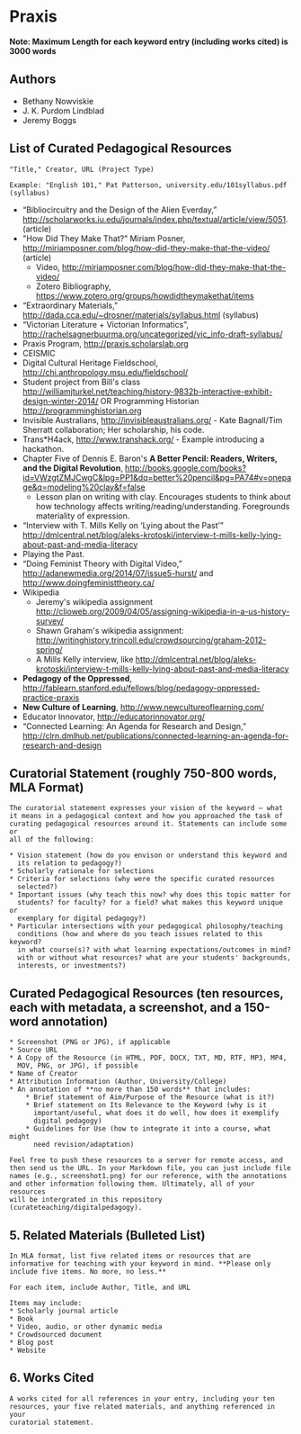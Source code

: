 # Praxis

**Note: Maximum Length for each keyword entry (including works cited) is
3000 words**

## Authors

* Bethany Nowviskie
* J. K. Purdom Lindblad
* Jeremy Boggs

## List of Curated Pedagogical Resources

```
"Title," Creator, URL (Project Type)

Example: "English 101," Pat Patterson, university.edu/101syllabus.pdf (syllabus)
```

* “Bibliocircuitry and the Design of the Alien Everday,”
  http://scholarworks.iu.edu/journals/index.php/textual/article/view/5051.
  (article)
* "How Did They Make That?" Miriam Posner,
  http://miriamposner.com/blog/how-did-they-make-that-the-video/
  (article)
  * Video,
    http://miriamposner.com/blog/how-did-they-make-that-the-video/
  * Zotero Bibliography,
    https://www.zotero.org/groups/howdidtheymakethat/items
* “Extraordinary Materials,”
  http://dada.cca.edu/~drosner/materials/syllabus.html (syllabus)
* “Victorian Literature + Victorian Informatics”,
  http://rachelsagnerbuurma.org/uncategorized/vic_info-draft-syllabus/
* Praxis Program, http://praxis.scholarslab.org
* CEISMIC
* Digital Cultural Heritage Fieldschool,
  http://chi.anthropology.msu.edu/fieldschool/
* Student project from Bill's class
  http://williamjturkel.net/teaching/history-9832b-interactive-exhibit-design-winter-2014/
  OR Programming Historian http://programminghistorian.org
* Invisible Australians, http://invisibleaustralians.org/ - Kate
  Bagnall/Tim Sherratt collaboration; Her scholarship, his code.
* Trans*H4ack, http://www.transhack.org/  - Example introducing a
  hackathon.
* Chapter Five of Dennis E. Baron's **A Better Pencil: Readers, Writers,
  and the Digital Revolution**,
  http://books.google.com/books?id=VWzgtZMJCwgC&lpg=PP1&dq=better%20pencil&pg=PA74#v=onepage&q=modeling%20clay&f=false
  * Lesson plan on writing with clay. Encourages students to think about
    how technology affects writing/reading/understanding. Foregrounds
    materiality of expression.
* “Interview with T. Mills Kelly on ‘Lying about the Past’”
  http://dmlcentral.net/blog/aleks-krotoski/interview-t-mills-kelly-lying-about-past-and-media-literacy
* Playing the Past.
* “Doing Feminist Theory with Digital Video,”
  http://adanewmedia.org/2014/07/issue5-hurst/ and
  http://www.doingfeministtheory.ca/
* Wikipedia
  * Jeremy's wikipedia assignment
    http://clioweb.org/2009/04/05/assigning-wikipedia-in-a-us-history-survey/
  * Shawn Graham's wikipedia assignment:
    http://writinghistory.trincoll.edu/crowdsourcing/graham-2012-spring/
  * A Mills Kelly interview, like
    http://dmlcentral.net/blog/aleks-krotoski/interview-t-mills-kelly-lying-about-past-and-media-literacy
* **Pedagogy of the Oppressed**,
  http://fablearn.stanford.edu/fellows/blog/pedagogy-oppressed-practice-praxis
* **New Culture of Learning**, http://www.newcultureoflearning.com/
* Educator Innovator, http://educatorinnovator.org/
* “Connected Learning: An Agenda for Research and Design,”
  http://clrn.dmlhub.net/publications/connected-learning-an-agenda-for-research-and-design

## Curatorial Statement (roughly 750-800 words, MLA Format)

```
The curatorial statement expresses your vision of the keyword — what
it means in a pedagogical context and how you approached the task of
curating pedagogical resources around it. Statements can include some or
all of the following:

* Vision statement (how do you envison or understand this keyword and
  its relation to pedagogy?)
* Scholarly rationale for selections
* Criteria for selections (why were the specific curated resources
  selected?)
* Important issues (why teach this now? why does this topic matter for
  students? for faculty? for a field? what makes this keyword unique or
  exemplary for digital pedagogy?)
* Particular intersections with your pedagogical philosophy/teaching
  conditions (how and where do you teach issues related to this keyword?
  in what course(s)? with what learning expectations/outcomes in mind?
  with or without what resources? what are your students' backgrounds,
  interests, or investments?)
  ```

## Curated Pedagogical Resources (ten resources, each with metadata, a screenshot, and a 150-word annotation)

```
* Screenshot (PNG or JPG), if applicable
* Source URL
* A Copy of the Resource (in HTML, PDF, DOCX, TXT, MD, RTF, MP3, MP4,
  MOV, PNG, or JPG), if possible
* Name of Creator
* Attribution Information (Author, University/College)
* An annotation of **no more than 150 words** that includes:
    * Brief statement of Aim/Purpose of the Resource (what is it?)
    * Brief statement on Its Relevance to the Keyword (why is it
      important/useful, what does it do well, how does it exemplify
      digital pedagogy)
    * Guidelines for Use (how to integrate it into a course, what might
      need revision/adaptation)

Feel free to push these resources to a server for remote access, and
then send us the URL. In your Markdown file, you can just include file
names (e.g., screenshot1.png) for our reference, with the annotations
and other information following them. Ultimately, all of your resources
will be intergrated in this repository (curateteaching/digitalpedagogy).
```

## 5. Related Materials (Bulleted List)

```
In MLA format, list five related items or resources that are
informative for teaching with your keyword in mind. **Please only
include five items. No more, no less.**

For each item, include Author, Title, and URL

Items may include:
* Scholarly journal article
* Book
* Video, audio, or other dynamic media
* Crowdsourced document
* Blog post
* Website
```

## 6. Works Cited

```
A works cited for all references in your entry, including your ten
resources, your five related materials, and anything referenced in your
curatorial statement.
```
